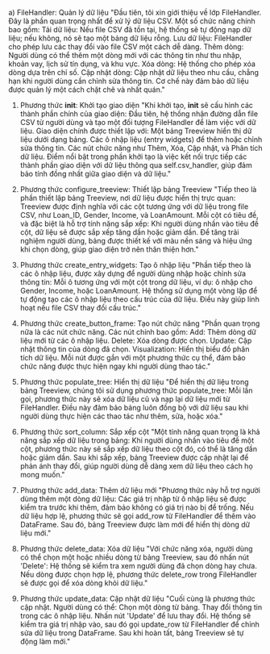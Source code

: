 a) FileHandler: Quản lý dữ liệu
"Đầu tiên, tôi xin giới thiệu về lớp FileHandler. Đây là phần quan trọng nhất để xử lý dữ liệu CSV. Một số chức năng chính bao gồm:
Tải dữ liệu: Nếu file CSV đã tồn tại, hệ thống sẽ tự động nạp dữ liệu; nếu không, nó sẽ tạo một bảng dữ liệu rỗng.
Lưu dữ liệu: FileHandler cho phép lưu các thay đổi vào file CSV một cách dễ dàng.
Thêm dòng: Người dùng có thể thêm một dòng mới với các thông tin như thu nhập, khoản vay, lịch sử tín dụng, và khu vực.
Xóa dòng: Hệ thống cho phép xóa dòng dựa trên chỉ số.
Cập nhật dòng: Cập nhật dữ liệu theo nhu cầu, chẳng hạn khi người dùng cần chỉnh sửa thông tin.
Cơ chế này đảm bảo dữ liệu được quản lý một cách chặt chẽ và nhất quán."
1. Phương thức __init__: Khởi tạo giao diện
"Khi khởi tạo, __init__ sẽ cấu hình các thành phần chính của giao diện:
Đầu tiên, hệ thống nhận đường dẫn file CSV từ người dùng và tạo một đối tượng FileHandler để làm việc với dữ liệu.
Giao diện chính được thiết lập với:
Một bảng Treeview hiển thị dữ liệu dưới dạng bảng.
Các ô nhập liệu (entry widgets) để thêm hoặc chỉnh sửa thông tin.
Các nút chức năng như Thêm, Xóa, Cập nhật, và Phân tích dữ liệu.
Điểm nổi bật trong phần khởi tạo là việc kết nối trực tiếp các thành phần giao diện với dữ liệu thông qua self.csv_handler, giúp đảm bảo tính đồng nhất giữa giao diện và dữ liệu."

2. Phương thức configure_treeview: Thiết lập bảng Treeview
"Tiếp theo là phần thiết lập bảng Treeview, nơi dữ liệu được hiển thị trực quan:
Treeview được định nghĩa với các cột tương ứng với dữ liệu trong file CSV, như Loan_ID, Gender, Income, và LoanAmount.
Mỗi cột có tiêu đề, và đặc biệt là hỗ trợ tính năng sắp xếp: Khi người dùng nhấn vào tiêu đề cột, dữ liệu sẽ được sắp xếp tăng dần hoặc giảm dần.
Để tăng trải nghiệm người dùng, bảng được thiết kế với màu nền sáng và hiệu ứng khi chọn dòng, giúp giao diện trở nên thân thiện hơn."

3. Phương thức create_entry_widgets: Tạo ô nhập liệu
"Phần tiếp theo là các ô nhập liệu, được xây dựng để người dùng nhập hoặc chỉnh sửa thông tin:
Mỗi ô tương ứng với một cột trong dữ liệu, ví dụ: ô nhập cho Gender, Income, hoặc LoanAmount.
Hệ thống sử dụng một vòng lặp để tự động tạo các ô nhập liệu theo cấu trúc của dữ liệu. Điều này giúp linh hoạt nếu file CSV thay đổi cấu trúc."

4. Phương thức create_button_frame: Tạo nút chức năng
"Phần quan trọng nữa là các nút chức năng. Các nút chính bao gồm:
Add: Thêm dòng dữ liệu mới từ các ô nhập liệu.
Delete: Xóa dòng được chọn.
Update: Cập nhật thông tin của dòng đã chọn.
Visualization: Hiển thị biểu đồ phân tích dữ liệu.
Mỗi nút được gắn với một phương thức cụ thể, đảm bảo chức năng được thực hiện ngay khi người dùng thao tác."

5. Phương thức populate_tree: Hiển thị dữ liệu
"Để hiển thị dữ liệu trong bảng Treeview, chúng tôi sử dụng phương thức populate_tree:
Mỗi lần gọi, phương thức này sẽ xóa dữ liệu cũ và nạp lại dữ liệu mới từ FileHandler.
Điều này đảm bảo bảng luôn đồng bộ với dữ liệu sau khi người dùng thực hiện các thao tác như thêm, sửa, hoặc xóa."

6. Phương thức sort_column: Sắp xếp cột
"Một tính năng quan trọng là khả năng sắp xếp dữ liệu trong bảng:
Khi người dùng nhấn vào tiêu đề một cột, phương thức này sẽ sắp xếp dữ liệu theo cột đó, có thể là tăng dần hoặc giảm dần.
Sau khi sắp xếp, bảng Treeview được cập nhật lại để phản ánh thay đổi, giúp người dùng dễ dàng xem dữ liệu theo cách họ mong muốn."

7. Phương thức add_data: Thêm dữ liệu mới
"Phương thức này hỗ trợ người dùng thêm một dòng dữ liệu:
Các giá trị nhập từ ô nhập liệu sẽ được kiểm tra trước khi thêm, đảm bảo không có giá trị nào bị để trống.
Nếu dữ liệu hợp lệ, phương thức sẽ gọi add_row từ FileHandler để thêm vào DataFrame.
Sau đó, bảng Treeview được làm mới để hiển thị dòng dữ liệu mới."

8. Phương thức delete_data: Xóa dữ liệu
"Với chức năng xóa, người dùng có thể chọn một hoặc nhiều dòng từ bảng Treeview, sau đó nhấn nút 'Delete':
Hệ thống sẽ kiểm tra xem người dùng đã chọn dòng hay chưa.
Nếu dòng được chọn hợp lệ, phương thức delete_row trong FileHandler sẽ được gọi để xóa dòng khỏi dữ liệu."

9. Phương thức update_data: Cập nhật dữ liệu
"Cuối cùng là phương thức cập nhật. Người dùng có thể:
Chọn một dòng từ bảng.
Thay đổi thông tin trong các ô nhập liệu.
Nhấn nút 'Update' để lưu thay đổi.
Hệ thống sẽ kiểm tra giá trị nhập vào, sau đó gọi update_row từ FileHandler để chỉnh sửa dữ liệu trong DataFrame. Sau khi hoàn tất, bảng Treeview sẽ tự động làm mới."



